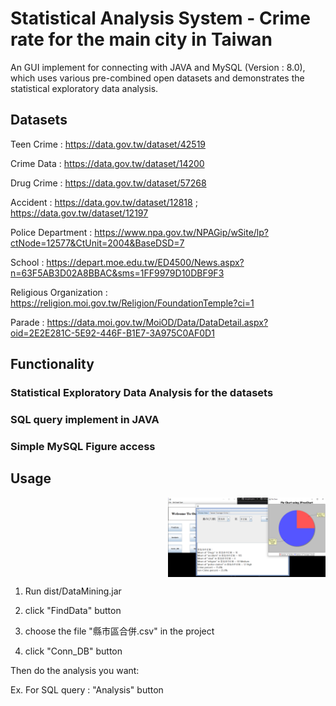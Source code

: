 # Statistical Analysis System - Crime rate for the main city in Taiwan

An GUI implement for connecting with JAVA and MySQL (Version : 8.0), which uses various pre-combined open datasets and demonstrates the statistical exploratory data analysis.

## Datasets

Teen Crime : https://data.gov.tw/dataset/42519  

Crime Data : https://data.gov.tw/dataset/14200

Drug Crime : https://data.gov.tw/dataset/57268 

Accident : https://data.gov.tw/dataset/12818 ; https://data.gov.tw/dataset/12197   

Police Department : https://www.npa.gov.tw/NPAGip/wSite/lp?ctNode=12577&CtUnit=2004&BaseDSD=7 

School : https://depart.moe.edu.tw/ED4500/News.aspx?n=63F5AB3D02A8BBAC&sms=1FF9979D10DBF9F3   

Religious Organization : https://religion.moi.gov.tw/Religion/FoundationTemple?ci=1

Parade : https://data.moi.gov.tw/MoiOD/Data/DataDetail.aspx?oid=2E2E281C-5E92-446F-B1E7-3A975C0AF0D1

## Functionality

### Statistical Exploratory Data Analysis for the datasets

### SQL query implement in JAVA

### Simple MySQL Figure access

## Usage

<div class="row">
  <div class="column">
    <img src="JAVA_MYSQL.png" width = "50%" align = "right">
  </div>  
<div>

1. Run dist/DataMining.jar

2. click "FindData" button

3. choose the file "縣市區合併.csv" in the project

4. click "Conn_DB" button

Then do the analysis you want:

Ex. 
For SQL query : "Analysis" button
